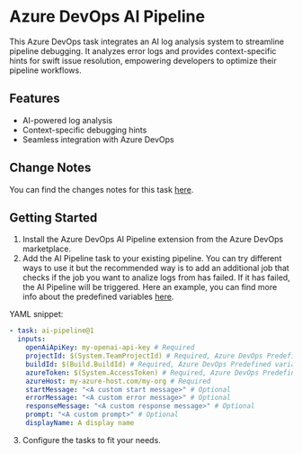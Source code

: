# Azure DevOps AI Pipeline

This Azure DevOps task integrates an AI log analysis system to streamline pipeline debugging. It analyzes error logs and provides context-specific hints for swift issue resolution, empowering developers to optimize their pipeline workflows.

## Features

- AI-powered log analysis
- Context-specific debugging hints
- Seamless integration with Azure DevOps

## Change Notes

You can find the changes notes for this task [here](https://github.com/Serviceware/azure-devops-ai-pipeline/blob/main/CHANGELOG.md).

## Getting Started

1. Install the Azure DevOps AI Pipeline extension from the Azure DevOps marketplace.
2. Add the AI Pipeline task to your existing pipeline. You can try different ways to use it but the recommended way is to add an additional job that checks if the job you want to analize logs from has failed. If it has failed, the AI Pipeline will be triggered. Here an example, you can find more info about the predefined variables [here](https://learn.microsoft.com/en-us/azure/devops/pipelines/build/variables?view=azure-devops&tabs=yaml).

YAML snippet:

```yaml
- task: ai-pipeline@1
  inputs:
    openAiApiKey: my-openai-api-key # Required
    projectId: $(System.TeamProjectId) # Required, Azure DevOps Predefined variable
    buildId: $(Build.BuildId) # Required, Azure DevOps Predefined variable
    azureToken: $(System.AccessToken) # Required, Azure DevOps Predefined variable
    azureHost: my-azure-host.com/my-org # Required
    startMessage: "<A custom start message>" # Optional
    errorMessage: "<A custom error message>" # Optional
    responseMessage: "<A custom response message>" # Optional
    prompt: "<A custom prompt>" # Optional
    displayName: A display name
```

3. Configure the tasks to fit your needs.
